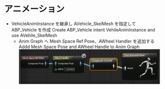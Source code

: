 # アニメーション

* VehicleAnimInstance を継承し AVehicle_SkelMesh を指定して ABP_Vehicle を作成 Create ABP_Vehicle interit VehileAnimInstance and use AVehile_SkelMesh
    * Anim Graph へ Mesh Space Ref Pose、AWheel Handler を追加する Addd Mesh Space Pose and AWheel Handle to Anim Graph
![画像](AnimBP.png)
